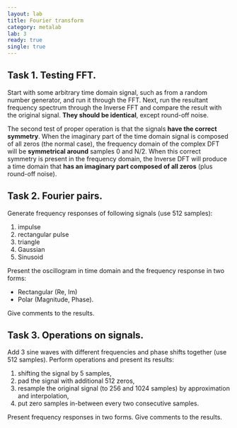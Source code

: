 ```yaml
---
layout: lab
title: Fourier transform
category: metalab
lab: 3
ready: true
single: true
---
```


## Task 1. Testing FFT.

Start with some arbitrary time domain signal, such as from a random number generator, and run it through the FFT. Next, run the resultant frequency spectrum through the Inverse FFT and compare the result with the original signal. **They should be identical**, except round-off noise.

The second test of proper operation is that the signals **have the correct symmetry**. When the imaginary part of the time domain signal is composed of all zeros (the normal case), the frequency domain of the complex DFT will be **symmetrical around** samples 0 and N/2. When this correct symmetry is present in the frequency domain, the Inverse DFT will produce a time domain that **has an imaginary part composed of all zeros** (plus round-off noise). 



## Task 2. Fourier pairs. 

Generate frequency responses of following signals (use 512 samples):

1. impulse
2. rectangular pulse
3. triangle
4. Gaussian
5. Sinusoid

Present the oscillogram in time domain and the frequency response in two forms: 

* Rectangular (Re, Im)
* Polar (Magnitude, Phase).
    
Give comments to the results.



## Task 3. Operations on signals. 

Add 3 sine waves with different frequencies and phase shifts together (use 512 samples). Perform operations and present its results:

1. shifting the signal by 5 samples,
2. pad the signal with additional 512 zeros,
3. resample the original signal (to 256 and 1024 samples) by approximation and interpolation,
4. put zero samples in-between every two consecutive samples.

Present frequency responses in two forms. Give comments to the results.
